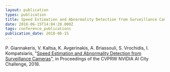 ```yaml
---
layout: publication
types: publication
title: Speed Estimation and Abnormality Detection from Surveillance Cameras
date: 2018-06-15T14:04:28.000Z
tags: conference_publications
publication_date: 2018-06-15
---
```

P. Giannakeris, V. Kaltsa, K. Avgerinakis, A. Briassouli, S. Vrochidis, I. Kompatsiaris, "[Speed Estimation and Abnormality Detection from Surveillance Cameras](https://openaccess.thecvf.com/content_cvpr_2018_workshops/papers/w3/Giannakeris_Speed_Estimation_and_CVPR_2018_paper.pdf)", in Proceedings of the CVPRW NVIDIA AI City Challenge, 2018.